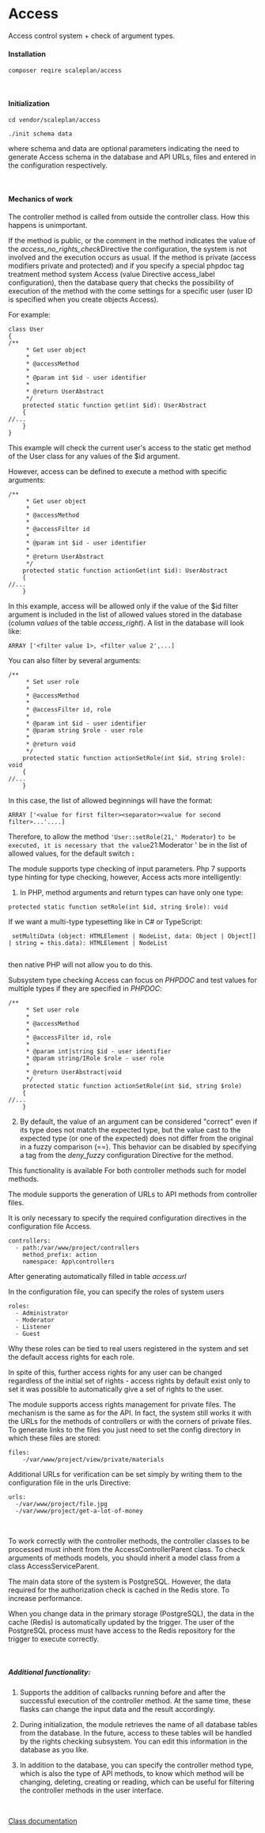 # Access

Access control system + check of argument types.

#### Installation

`
composer reqire scaleplan/access
`

<br>

#### Initialization

```
cd vendor/scaleplan/access

./init schema data
```

where schema and data are optional parameters indicating the need to generate Access schema in the database and API URLs, files and entered in the configuration respectively.

<br>

#### Mechanics of work

The controller method is called from outside the controller class. How this happens is unimportant. 

If the method is public, or the comment in the method indicates the value of the <I>access_no_rights_check</i>Directive
the configuration, the system is not involved and the execution occurs as usual. 
If the method is private (access modifiers private and protected) and if you specify a special phpdoc tag treatment method system Access (value Directive access_label configuration), then the database query that checks the possibility of execution of the method with the come settings for a specific user (user ID is specified when you create objects Access).

For example:

```
class User
{
/**
     * Get user object
     *
     * @accessMethod
     *
     * @param int $id - user identifier
     *
     * @return UserAbstract
     */
    protected static function get(int $id): UserAbstract
    {
//...
    }
}
```

This example will check the current user's access to the static get method of the User class for any values of the $id argument.

However, access can be defined to execute a method with specific arguments:

```
/**
     * Get user object
     *
     * @accessMethod
     *
     * @accessFilter id
     *
     * @param int $id - user identifier
     *
     * @return UserAbstract
     */
    protected static function actionGet(int $id): UserAbstract
    {
//...
    }
```

In this example, access will be allowed only if the value of the $id filter argument is included in the list of allowed values stored in the database (column <I>values</I> of the table <I>access_right</i>). A list in the database will look like:

`
ARRAY ['<filter value 1>, <filter value 2',...]
`

You can also filter by several arguments:

```
/**
     * Set user role
     *
     * @accessMethod
     *
     * @accessFilter id, role
     *
     * @param int $id - user identifier
     * @param string $role - user role
     *
     * @return void
     */
    protected static function actionSetRole(int $id, string $role): void
    {
//...
    }
```

In this case, the list of allowed beginnings will have the format:

```
ARRAY ['<value for first filter><separator><value for second filter>...'....]
```

Therefore, to allow the method `'User::setRole(21,' Moderator`) `to be executed, it is necessary that the value`21:Moderator ' be in the list of allowed values, for the default switch <b>:</b>

The module supports type checking of input parameters. Php 7 supports type hinting for type checking, however, Access acts more intelligently:

1. In PHP, method arguments and return types can have only one type:
 
`
 protected static function setRole(int $id, string $role): void
`
 
If we want a multi-type typesetting like in C# or TypeScript:
 
```
 setMultiData (object: HTMLElement | NodeList, data: Object | Object[] | string = this.data): HTMLElement | NodeList
 
```
 
then native PHP will not allow you to do this.
 
Subsystem type checking Access can focus on <i>PHPDOC</i> and test values for multiple types if they are specified in <i>PHPDOC</i>:

```
/**
     * Set user role
     *
     * @accessMethod
     *
     * @accessFilter id, role
     *
     * @param int|string $id - user identifier
     * @param string/IRole $role - user role
     *
     * @return UserAbstract|void
     */
    protected static function actionSetRole(int $id, string $role)
    {
//...
    }
```

2. By default, the value of an argument can be considered "correct" even if its type does not match the expected type, but the value cast to the expected type (or one of the expected) does not differ from the original in a fuzzy comparison (==). This behavior can be disabled by specifying a tag from the <I>deny_fuzzy</I> configuration Directive for the method.

This functionality is available For both controller methods such for model methods.
<br>

The module supports the generation of URLs to API methods from controller files.

It is only necessary to specify the required configuration directives in the configuration file Access.

```
controllers:
  - path:/var/www/project/controllers
    method_prefix: action
    namespace: App\controllers
```

After generating automatically filled in table <i>access.url</i>
<br>

In the configuration file, you can specify the roles of system users

```
roles:
  - Administrator
  - Moderator
  - Listener
  - Guest
```
Why these roles can be tied to real users registered in the system and set the default access rights for each role.

In spite of this, further access rights for any user can be changed regardless of the initial set of rights - access rights by default exist only to set it was possible to automatically give a set of rights to the user.

The module supports access rights management for private files. The mechanism is the same as for the API. In fact, the system still works it with the URLs for the methods of controllers or with the corners of private files. To generate links to the files you just need to set the config directory in which these files are stored:

```
files:
    -/var/www/project/view/private/materials
```

Additional URLs for verification can be set simply by writing them to the configuration file in the urls Directive:

```
urls:
  -/var/www/project/file.jpg
  -/var/www/project/get-a-lot-of-money
```

<br>

To work correctly with the controller methods, the controller classes to be processed must inherit from the AccessControllerParent class. To check arguments of methods models, you should inherit a model class from a class AccessServiceParent.
<br>

The main data store of the system is PostgreSQL. However, the data required for the authorization check is cached in the Redis store. To increase performance. 

When you change data in the primary storage (PostgreSQL), the data in the cache (Redis) is automatically updated by the trigger. The user of the PostgreSQL process must have access to the Redis repository for the trigger to execute correctly.

<br>

##### Additional functionality:

1. Supports the addition of callbacks running before and after the successful execution of the controller method. At the same time, these flasks can change the input data and the result accordingly.

2. During initialization, the module retrieves the name of all database tables from the database. In the future, access to these tables will be handled by the rights checking subsystem. You can edit this information in the database as you like.

3. In addition to the database, you can specify the controller method type, which is also the type of API methods, to know which method will be changing, deleting, creating or reading, which can be useful for filtering the controller methods in the user interface.

<br>

[Class documentation](docs_en)
